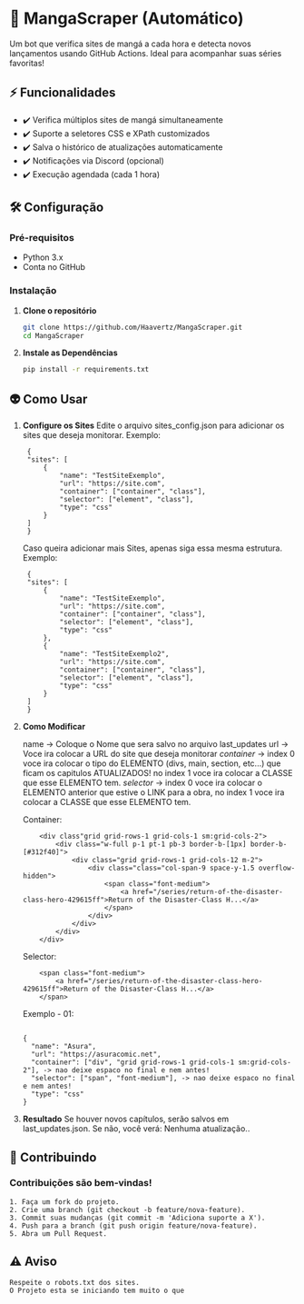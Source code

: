 # 🚀 MangaScraper (Automático)

Um bot que verifica sites de mangá a cada hora e detecta novos lançamentos usando GitHub Actions. Ideal para acompanhar suas séries favoritas!

## ⚡ Funcionalidades

- ✔️ Verifica múltiplos sites de mangá simultaneamente
- ✔️ Suporte a seletores CSS e XPath customizados
- ✔️ Salva o histórico de atualizações automaticamente
- ✔️ Notificações via Discord (opcional)
- ✔️ Execução agendada (cada 1 hora)

## 🛠️ Configuração

### Pré-requisitos

- Python 3.x
- Conta no GitHub

### Instalação

1. **Clone o repositório**
   ```bash
   git clone https://github.com/Haavertz/MangaScraper.git
   cd MangaScraper
2. **Instale as Dependências**
   ```bash
   pip install -r requirements.txt

## 👽 Como Usar

1. **Configure os Sites**
   Edite o arquivo sites_config.json para adicionar os sites que deseja monitorar. Exemplo:
   ```
    {
    "sites": [
        {
            "name": "TestSiteExemplo",
            "url": "https://site.com",
            "container": ["container", "class"],
            "selector": ["element", "class"],
            "type": "css"
        }
    ]
    }
    ```
    Caso queira adicionar mais Sites, apenas siga essa mesma estrutura. Exemplo:
   ```
    {
    "sites": [
        {
            "name": "TestSiteExemplo",
            "url": "https://site.com",
            "container": ["container", "class"],
            "selector": ["element", "class"],
            "type": "css"
        },
        {
            "name": "TestSiteExemplo2",
            "url": "https://site.com",
            "container": ["container", "class"],
            "selector": ["element", "class"],
            "type": "css"
        }
    ]
    }
    ```

2. **Como Modificar**

    name -> Coloque o Nome que sera salvo no arquivo last_updates
    url -> Voce ira colocar a URL do site que deseja monitorar
    *container* -> index 0 voce ira colocar o tipo do ELEMENTO (divs, main, section, etc...) que ficam os capitulos ATUALIZADOS! 
    no index 1 voce ira colocar a CLASSE que esse ELEMENTO tem.
    *selector* -> index 0 voce ira colocar o ELEMENTO anterior que estive o LINK para a obra, no index 1 voce ira colocar a CLASSE 
    que esse ELEMENTO tem.

    Container:
    ```
        <div class"grid grid-rows-1 grid-cols-1 sm:grid-cols-2">
            <div class="w-full p-1 pt-1 pb-3 border-b-[1px] border-b-[#312f40]">
                <div class="grid grid-rows-1 grid-cols-12 m-2">
                    <div class="class="col-span-9 space-y-1.5 overflow-hidden">
                        <span class="font-medium">
                            <a href="/series/return-of-the-disaster-class-hero-429615ff">Return of the Disaster-Class H...</a>
                        </span>
                    </div>
                </div>
            </div>
        </div>
    ```

    Selector:
    ```
        <span class="font-medium">
            <a href="/series/return-of-the-disaster-class-hero-429615ff">Return of the Disaster-Class H...</a>
        </span>
    ```

    Exemplo - 01:
    ```

    {
      "name": "Asura",
      "url": "https://asuracomic.net",
      "container": ["div", "grid grid-rows-1 grid-cols-1 sm:grid-cols-2"], -> nao deixe espaco no final e nem antes!
      "selector": ["span", "font-medium"], -> nao deixe espaco no final e nem antes!
      "type": "css"
    }

    ```

3. **Resultado**
    Se houver novos capítulos, serão salvos em last_updates.json.
    Se não, você verá: Nenhuma atualização..

## 🤝 Contribuindo

### Contribuições são bem-vindas!

    1. Faça um fork do projeto.
    2. Crie uma branch (git checkout -b feature/nova-feature).
    3. Commit suas mudanças (git commit -m 'Adiciona suporte a X').
    4. Push para a branch (git push origin feature/nova-feature). 
    5. Abra um Pull Request.

## ⚠️ Aviso
    Respeite o robots.txt dos sites.
    O Projeto esta se iniciando tem muito o que